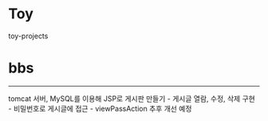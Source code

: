 # Toy
toy-projects

# bbs
<hr>
tomcat 서버, MySQL를 이용해 JSP로 게시판 만들기
- 게시글 열람, 수정, 삭제 구현
- 비밀번호로 게시글에 접근
- viewPassAction 추후 개선 예정
